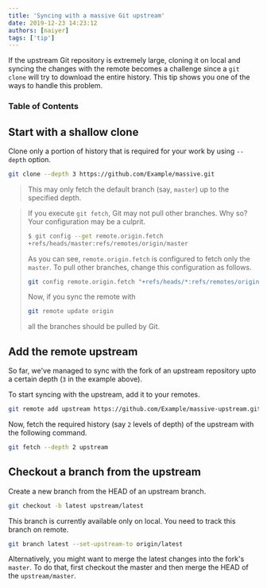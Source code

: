 ```yaml
---
title: 'Syncing with a massive Git upstream'
date: 2019-12-23 14:23:12
authors: [naiyer]
tags: ['tip']
---
```


If the upstream Git repository is extremely large, cloning it on local and syncing the changes with the remote becomes a challenge since a `git clone` will try to download the entire history. This tip shows you one of the ways to handle this problem.

### Table of Contents

## Start with a shallow clone

Clone only a portion of history that is required for your work by using `--depth` option.

```sh
git clone --depth 3 https://github.com/Example/massive.git
```

> This may only fetch the default branch (say, `master`) up to the specified depth. 

> If you execute `git fetch`, Git may not pull other branches. Why so? Your configuration may be a culprit.
>
> ```sh
> $ git config --get remote.origin.fetch
> +refs/heads/master:refs/remotes/origin/master
> ```
>
> As you can see, `remote.origin.fetch` is configured to fetch only the `master`. To pull other branches, change this configuration as follows.
>
> ```sh
> git config remote.origin.fetch "+refs/heads/*:refs/remotes/origin/*"
> ```
> 
> Now, if you sync the remote with
>
> ```sh
> git remote update origin
> ```
>
> all the branches should be pulled by Git.

## Add the remote upstream

So far, we've managed to sync with the fork of an upstream repository upto a certain depth (`3` in the example above).

To start syncing with the upstream, add it to your remotes.

```sh
git remote add upstream https://github.com/Example/massive-upstream.git
```

Now, fetch the required history (say `2` levels of depth) of the upstream with the following command.

```sh
git fetch --depth 2 upstream
```

## Checkout a branch from the upstream

Create a new branch from the HEAD of an upstream branch.

```sh
git checkout -b latest upstream/latest
```

This branch is currently available only on local. You need to track this branch on remote.

```sh
git branch latest --set-upstream-to origin/latest
```

Alternatively, you might want to merge the latest changes into the fork's `master`. To do that, first checkout the master and then merge the HEAD of the `upstream/master`.
